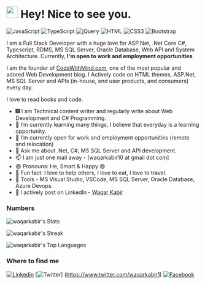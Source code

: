 <h1><img src="https://emojis.slackmojis.com/emojis/images/1531849430/4246/blob-sunglasses.gif?1531849430" width="30"/> Hey! Nice to see you.</h1>

![JavaScript](https://img.shields.io/badge/JavaScript-F7DF1E?style=flat-square&logo=javascript&logoColor=black)
![TypeScript](https://img.shields.io/badge/TypeScript-007ACC?style=flat-square&logo=typescript&logoColor=white)
![jQuery](https://img.shields.io/badge/jQuery-0769AD?style=flat-square&logo=jquery&logoColor=white)
![HTML](https://img.shields.io/badge/HTML5-E34F26?style=flat-square&logo=html5&logoColor=white)
![CSS3](https://img.shields.io/badge/CSS3-1572B6?style=flat-square&logo=css3&logoColor=white)
![Bootstrap](https://img.shields.io/badge/Bootstrap-563D7C?style=flat-square&logo=bootstrap&logoColor=white)

I am a Full Stack Developer with a huge love for ASP.Net, .Net Core C#, Typescript, RDMS, MS SQL Server, Oracle Database, Web API and System Architecture. Currently, **I'm open to work and employment opportunities**.

I am the founder of [CodeWithMind.com](https://www.codewithmind.com), one of the most popular and adored Web Development blog. I Actively code on HTML themes, ASP.Net, MS SQL Server and APIs (in-house, end user products, and consumers) every day.

I love to read books and code.

- :fireworks: I am Technical content writer and regularly write about Web Development and C# Programming.
- 🌱 I’m currently learning many things, I believe that everyday is a learning opportunity.
- 👯 I’m currently open for work and employment opportunities (remote and relocation)
- 💬 Ask me about .Net, C#, MS SQL Server and API development.
- 📫 I am just one mail away - [waqarkabir10 at gmail dot com]
- 😄 Pronouns: He, Smart & Happy 😄
- :partying_face: Fun fact: I love to help others, I love to eat, I love to travel.
- :wrench: Tools - MS Visual Studio, VSCode, MS SQL Server, Oracle Database, Azure Devops.
- :busts_in_silhouette: I actively post on LinkedIn - [Waqar Kabir](https://www.linkedin.com/in/waqar-kabir-96b8b984)

### Numbers
![waqarkabir's Stats](https://github-readme-stats.vercel.app/api?username=waqarkabir&theme=darcula&show_icons=true&hide_border=true&count_private=true)

![waqarkabir's Streak](https://github-readme-streak-stats.herokuapp.com/?user=waqarkabir&theme=darcula&hide_border=true)

![waqarkabir's Top Languages](https://github-readme-stats.vercel.app/api/top-langs/?username=waqarkabir&theme=darcula&show_icons=true&hide_border=true&layout=compact)

### Where to find me

[![Linkedin](https://img.shields.io/badge/LinkedIn-0077B5?style=flat-square&logo=linkedin&logoColor=white)](https://www.linkedin.com/in/waqar-kabir-96b8b984/) 
[![Twitter](https://img.shields.io/badge/Twitter-1DA1F2?style=flat-square&logo=twitter&logoColor=white)]
(https://www.twitter.com/waqarkabir1) 
[![Facebook](https://img.shields.io/badge/Facebook-1877F2?style=flat-square&logo=facebook&logoColor=white)](https://facebook.com/waqarkabir)
